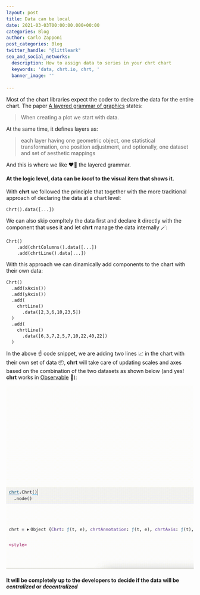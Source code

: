 ```yaml
---
layout: post
title: Data can be local
date: 2021-03-03T00:00:00.000+00:00
categories: Blog
author: Carlo Zapponi
post_categories: Blog
twitter_handle: "@littleark"
seo_and_social_networks:
  description: How to assign data to series in your chrt chart
  keywords: 'data, chrt.io, chrt, '
  banner_image: ''

---
```

Most of the chart libraries expect the coder to declare the data for the entire chart. The paper [A layered grammar of graphics](http://vita.had.co.nz/papers/layered-grammar.html) states:

> When creating a plot we start with data.

At the same time, it defines layers as:

> each layer having one geometric object, one statistical transformation, one position adjustment, and optionally, one dataset and set of aesthetic mappings

And this is where we like ❤️‍🔥 the layered grammar.

#### At the logic level, data can be _local_ to the visual item that shows it.

With **chrt** we followed the principle that together with the more traditional approach of declaring the data at a chart level:

    Chrt().data([...])

We can also skip compltely the data first and declare it directly with the component that uses it and let **chrt** manage the data internally 🪄:

    Chrt()
        .add(chrtColumns().data([...])
        .add(chrtLine().data[...])

With this approach we can dinamically add components to the chart with their own data:

    Chrt()
      .add(xAxis())
      .add(yAxis())
      .add(
        chrtLine()
          .data([2,3,6,10,23,5])
      )
      .add(
        chrtLine()
          .data([6,3,7,2,5,7,10,22,40,22])
      )

In the above ☝️ code snippet, we are adding two lines 📈 in the chart with their own set of data 📦, **chrt** will take care of updating scales and axes based on the combination of the two datasets as shown below (and yes! **chrt** works in [Observable](https://observablehq.com/) 🎊):

![](/assets/uploads/localdata.gif)

#### It will be completely up to the developers to decide if the data will be _centralized_ or _decentralized_